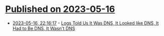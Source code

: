 # [Published on 2023-05-16](index.md)

* [2023-05-16, 22:16:17](https://lobste.rs/s/wdcoab/logs_told_us_it_was_dns_it_looked_like_dns_it) - [Logs Told Us It Was DNS, It Looked like DNS, It Had to Be DNS, It Wasn't DNS](https://www.usenix.org/conference/srecon23americas/presentation/malla)
